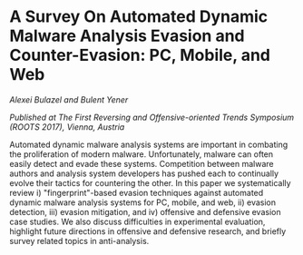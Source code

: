 # A Survey On Automated Dynamic Malware Analysis Evasion and Counter-Evasion: PC, Mobile, and Web

*Alexei Bulazel and Bulent Yener*

*Published at The First Reversing and Offensive-oriented Trends Symposium (ROOTS 2017), Vienna, Austria*


Automated dynamic malware analysis systems are important in combating the proliferation of modern malware. Unfortunately, malware can often easily detect and evade these systems. Competition between malware authors and analysis system developers has pushed each to continually evolve their tactics for countering the other. In this paper we systematically review i) "fingerprint"-based evasion techniques against automated dynamic malware analysis systems for PC, mobile, and web, ii) evasion detection, iii) evasion mitigation, and iv) offensive and defensive evasion case studies. We also discuss difficulties in experimental evaluation, highlight future directions in offensive and defensive research, and briefly survey related topics in anti-analysis.

[ShmooCon 2018 Video]: https://www.youtube.com/watch?v=KtX9wap-LWY
